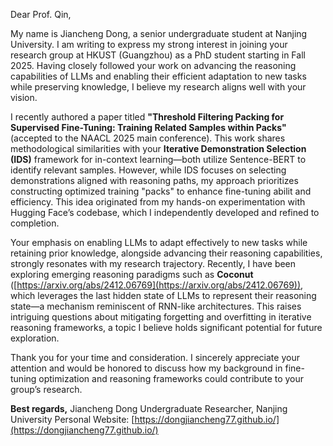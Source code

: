 Dear Prof. Qin,

My name is Jiancheng Dong, a senior undergraduate student at Nanjing University. I am writing to express my strong interest in joining your research group at HKUST (Guangzhou) as a PhD student starting in Fall 2025. Having closely followed your work on advancing the reasoning capabilities of LLMs and enabling their efficient adaptation to new tasks while preserving knowledge, I believe my research aligns well with your vision.

I recently authored a paper titled **"Threshold Filtering Packing for Supervised Fine-Tuning: Training Related Samples within Packs"** (accepted to the NAACL 2025 main conference). This work shares methodological similarities with your **Iterative Demonstration Selection (IDS)** framework for in-context learning—both utilize Sentence-BERT to identify relevant samples. However, while IDS focuses on selecting demonstrations aligned with reasoning paths, my approach prioritizes constructing optimized training "packs" to enhance fine-tuning abilit and efficiency. This idea originated from my hands-on experimentation with Hugging Face’s codebase, which I independently developed and refined to completion.

Your emphasis on enabling LLMs to adapt effectively to new tasks while retaining prior knowledge, alongside advancing their reasoning capabilities, strongly resonates with my research trajectory. Recently, I have been exploring emerging reasoning paradigms such as **Coconut** ([https://arxiv.org/abs/2412.06769](https://arxiv.org/abs/2412.06769)), which leverages the last hidden state of LLMs to represent their reasoning state—a mechanism reminiscent of RNN-like architectures. This raises intriguing questions about mitigating forgetting and overfitting in iterative reasoning frameworks, a topic I believe holds significant potential for future exploration.

Thank you for your time and consideration. I sincerely appreciate your attention and would be honored to discuss how my background in fine-tuning optimization and reasoning frameworks could contribute to your group’s research.

**Best regards,**
Jiancheng Dong
Undergraduate Researcher, Nanjing University
Personal Website: [https://dongjiancheng77.github.io/](https://dongjiancheng77.github.io/)
